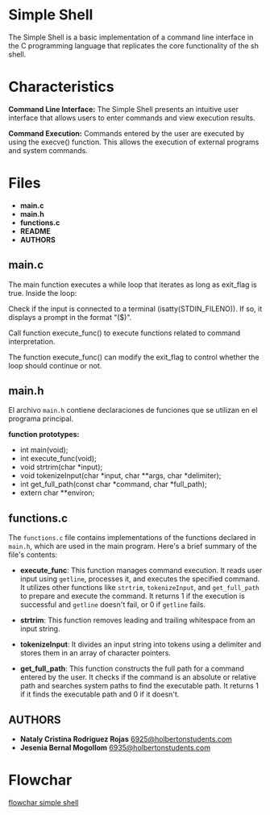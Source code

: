 # Simple Shell

The Simple Shell is a basic implementation of a command line interface in the C programming language that replicates the core functionality of the sh shell.

# Characteristics

**Command Line Interface:** The Simple Shell presents an intuitive user interface that allows users to enter commands and view execution results.

**Command Execution:** Commands entered by the user are executed by using the execve() function. This allows the execution of external programs and system commands.

# Files

 - **main.c**
 - **main.h**
 -  **functions.c**
 -  **README**
 - **AUTHORS**

## main.c

The main function executes a while loop that iterates as long as exit_flag is true. Inside the loop:

Check if the input is connected to a terminal (isatty(STDIN_FILENO)). If so, it displays a prompt in the format "($)".

Call function execute_func() to execute functions related to command interpretation.

The function execute_func() can modify the exit_flag to control whether the loop should continue or not.

## main.h

El archivo `main.h` contiene declaraciones de funciones que se utilizan en el programa principal.

**function prototypes:**

 
 - int main(void); 
 - int execute_func(void);
 - void strtrim(char *input);
 - void tokenizeInput(char *input, char **args, char *delimiter);
 - int get_full_path(const char *command, char *full_path);
 - extern char **environ;


## functions.c

The `functions.c` file contains implementations of the functions declared in `main.h`, which are used in the main program. Here's a brief summary of the file's contents:

-   **execute_func**: This function manages command execution. It reads user input using `getline`, processes it, and executes the specified command. It utilizes other functions like `strtrim`, `tokenizeInput`, and `get_full_path` to prepare and execute the command. It returns 1 if the execution is successful and `getline` doesn't fail, or 0 if `getline` fails.
    
-   **strtrim**: This function removes leading and trailing whitespace from an input string.
    
-   **tokenizeInput**: It divides an input string into tokens using a delimiter and stores them in an array of character pointers.
    
-   **get_full_path**: This function constructs the full path for a command entered by the user. It checks if the command is an absolute or relative path and searches system paths to find the executable path. It returns 1 if it finds the executable path and 0 if it doesn't.

## AUTHORS

 - **Nataly Cristina Rodriguez Rojas** <6925@holbertonstudents.com>
 - **Jesenia Bernal Mogollom** <6935@holbertonstudents.com>

# Flowchar
[flowchar simple shell](https://drive.google.com/file/d/1C3Qgq55CL5VPchin7JezLFs2MvH1TlOZ/view?usp=sharing)

